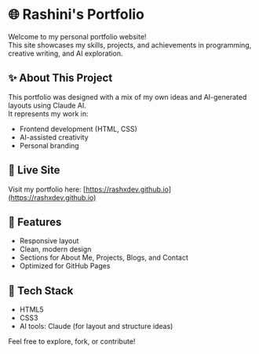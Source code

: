 # 🌐 Rashini's Portfolio

Welcome to my personal portfolio website!  
This site showcases my skills, projects, and achievements in programming, creative writing, and AI exploration.

## ✨ About This Project
This portfolio was designed with a mix of my own ideas and AI-generated layouts using Claude AI.  
It represents my work in:
- Frontend development (HTML, CSS)
- AI-assisted creativity
- Personal branding

## 🔗 Live Site
Visit my portfolio here: [https://rashxdev.github.io](https://rashxdev.github.io)

## 📁 Features
- Responsive layout
- Clean, modern design
- Sections for About Me, Projects, Blogs, and Contact
- Optimized for GitHub Pages

## 🚀 Tech Stack
- HTML5  
- CSS3  
- AI tools: Claude (for layout and structure ideas)

Feel free to explore, fork, or contribute!








